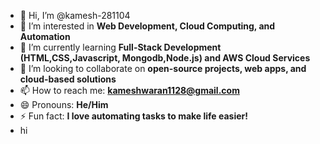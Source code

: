 - 👋 Hi, I’m @kamesh-281104
- 👀 I’m interested in **Web Development, Cloud Computing, and Automation**  
- 🌱 I’m currently learning **Full-Stack Development (HTML,CSS,Javascript, Mongodb,Node.js) and AWS Cloud Services**  
- 💞️ I’m looking to collaborate on **open-source projects, web apps, and cloud-based solutions**  
- 📫 How to reach me: **kameshwaran1128@gmail.com**  
- 😄 Pronouns: **He/Him**  
- ⚡ Fun fact: **I love automating tasks to make life easier!**
- hi
  

